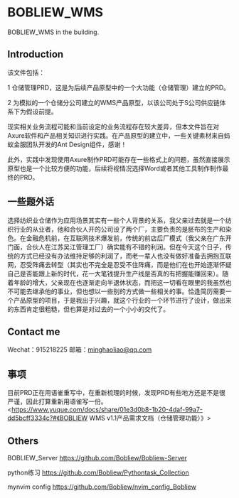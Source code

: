 # BOBLIEW_WMS
BOBLIEW_WMS in the building.

## Introduction
该文件包括：

1 仓储管理PRD，这是为后续产品原型中的一个大功能（仓储管理）建立的PRD。

2 为模拟的一个仓储分公司建立的WMS产品原型，以该公司处于S公司供应链体系下为假设前提。

现实相关业务流程可能和当前设定的业务流程存在较大差异，但本文件旨在对Axure软件和产品相关知识进行实践。在产品原型的建立中，一些关键素材来自蚂蚁金服团队开发的Ant Design组件，感谢！

此外，实践中发现使用Axure制作PRD可能存在一些格式上的问题，虽然直接展示原型也是一个比较方便的功能，后续将视情况选择Word或者其他工具制作制作最终的PRD。


## 一些题外话
选择纺织业仓储作为应用场景其实有一些个人背景的关系，我父亲过去就是一个纺织行业的从业者，他和合伙人开的公司设了两个厂，主要负责的是胚布的生产和染色。在金融危机前，在互联网技术爆发前，传统的前店后厂模式（我父亲在广东开门面，合伙人在江苏吴江管理工厂）确实能有不错的利润。但在今天这个日子，传统的方式已经没有办法维持足够的利润了，而老一辈人也没有做好准备去拥抱互联网，忍受阵痛去转型（其实也不完全是忍受不住阵痛，而是他们在也开始逐渐怀疑自己是否能跟上新的时代，花一大笔钱提升生产线是否真的有把握能赚回来）。随着年龄的增大，父亲现在也逐渐走向半退休状态，而把这一切看在眼里的我虽然也不可能去继承他的事业，但也想以一些别的方式做一些相关的事。恰逢简历需要一个产品原型的项目，于是我出于兴趣，就这个行业的一个环节进行了设计，做出来的东西肯定很粗糙，但也算是对过去的一个小小的交代了。

## Contact me
Wechat：915218225
邮箱：minghaoliao@qq.com

## 事项
目前PRD正在用语雀重写中，在重新梳理的时候，发现PRD有些地方还是不是很严谨，因此打算重新用语雀写一份。
<https://www.yuque.com/docs/share/01e3d0b8-1b20-4daf-99a7-dd5bcff3334c?#《BOBLIEW WMS v1.1产品需求文档（仓储管理功能）》>

## Others
BOBLIEW_Server
<https://github.com/Bobliew/Bobliew-Server>

python练习
<https://github.com/Bobliew/Pythontask_Collection> 

mynvim config
<https://github.com/Bobliew/nvim_config_Bobliew>
